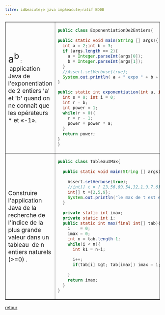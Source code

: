 ```yaml
---
titre: id&eacute;e java imp&eacute;ratif ED00
---
```


<table border cellpading="2">
<tr>
<td width="25%"><BIG><BIG><BIG><BIG>a<SUP>b</SUP></BIG></BIG></BIG></BIG> :
      &nbsp;<BIG>application Java de l'exponentiation de 2 entiers 'a' et 'b' quand on ne connaît que les op&eacute;rateurs * et &#171;-1&#187;.</BIG></TD>
<td>

  ```java  
  public class ExponentiationDe2Entiers{

  public static void main(String [] args){
    int a = 2;int b = 3;
    if (args.length == 2){
      a = Integer.parseInt(args[0]);
      b = Integer.parseInt(args[1]);
    }
    //Assert.setVerbose(true);
    System.out.println( a + " expo " + b + " = " + exponentiation(a,b));
  }

  public static int exponentiation(int a, int b){
    int s = 0; int i = 0;
    int r = b; 
    int power = 1;
    while(r > 0){
      r = r - 1;
      power = power * a;
    }
    return power;
  }
}
```
</TD></TR>
<tr>
<td><BIG>Construire l'application Java de la recherche de l'indice de la
      plus grande valeur dans un tableau &nbsp;de n entiers naturels (&gt;=0) .</BIG></TD>
<td>

```java
public class TableauIMax{

  public static void main(String [] args){

    Assert.setVerbose(true);
    //int[] t = { 23,56,89,54,32,1,9,7,6};
    int[] t ={2,5,9}; 
    System.out.println("le max de t est en "  + max(t));
  }

  private static int imax;
  private static int i;
  public static int max(final int[] tab){
    i    = 0; 
    imax = 0;
    int n = tab.length-1;
    while(i < n){
      int k1 = n-i;

      i++;
      if(tab[i] &gt; tab[imax]) imax = i;

    }        
    return imax;
  }
}
```
</td></tr>
</table>

[retour](.)

